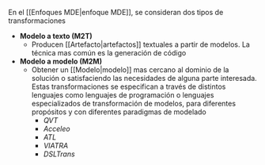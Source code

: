En el [[Enfoques MDE|enfoque MDE]], se consideran dos tipos de transformaciones
- **Modelo a texto (M2T)**
	- Producen [[Artefacto|artefactos]] textuales a partir de modelos. La técnica mas común es la generación de código
- **Modelo a modelo (M2M)**
	- Obtener un [[Modelo|modelo]] mas cercano al dominio de la solución o satisfaciendo las necesidades de alguna parte interesada. Estas transformaciones se especifican a través de distintos lenguajes como lenguajes de programación o lenguajes especializados de transformación de modelos, para diferentes propósitos y con diferentes paradigmas de modelado
		- *QVT*
		- *Acceleo*
		- *ATL*
		- *VIATRA*
		- *DSLTrans*